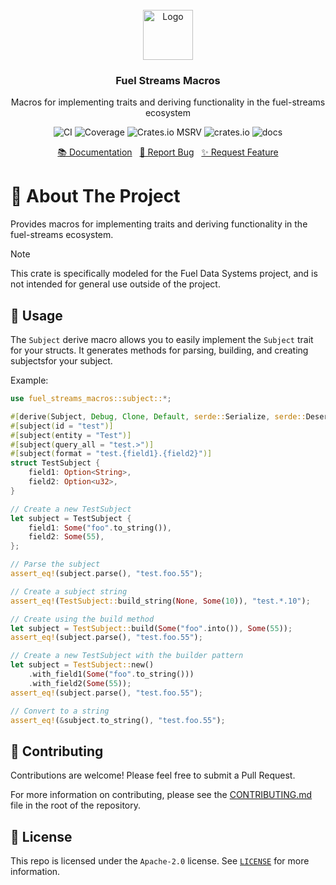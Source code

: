 <br/>
<div align="center">
    <a href="https://github.com/fuellabs/data-systems">
        <img src="https://fuellabs.notion.site/image/https%3A%2F%2Fprod-files-secure.s3.us-west-2.amazonaws.com%2F9ff3607d-8974-46e8-8373-e2c96344d6ff%2F81a0a0d9-f3c7-4ccb-8af5-40ca8a4140f9%2FFUEL_Symbol_Circle_Green_RGB.png?table=block&id=cb8fc88a-4fc3-4f28-a974-9c318a65a2c6&spaceId=9ff3607d-8974-46e8-8373-e2c96344d6ff&width=2000&userId=&cache=v2" alt="Logo" width="80" height="80">
    </a>
    <h3 align="center">Fuel Streams Macros</h3>
    <p align="center">
        Macros for implementing traits and deriving functionality in the fuel-streams ecosystem
    </p>
    <p align="center">
        <a href="https://github.com/FuelLabs/data-systems/actions/workflows/ci.yaml" style="text-decoration: none;">
            <img src="https://github.com/FuelLabs/data-systems/actions/workflows/ci.yaml/badge.svg?branch=main" alt="CI">
        </a>
        <a href="https://codecov.io/gh/FuelLabs/data-systems" style="text-decoration: none;">
            <img src="https://codecov.io/gh/FuelLabs/data-systems/graph/badge.svg?token=1zna00scwj" alt="Coverage">
        </a>
        <a href="https://crates.io/crates/fuel-streams-macros" style="text-decoration: none;">
            <img alt="Crates.io MSRV" src="https://img.shields.io/crates/msrv/fuel-streams-macros">
        </a>
        <a href="https://crates.io/crates/fuel-streams-macros" style="text-decoration: none;">
            <img src="https://img.shields.io/crates/v/fuel-streams-macros?label=latest" alt="crates.io">
        </a>
        <a href="https://docs.rs/fuel-streams-macros/" style="text-decoration: none;">
            <img src="https://docs.rs/fuel-streams-macros/badge.svg" alt="docs">
        </a>
    </p>
    <p align="center">
        <a href="https://docs.rs/fuel-streams-macros/">📚 Documentation</a>
        <span>&nbsp;</span>
        <a href="https://github.com/fuellabs/data-systems/issues/new?labels=bug&template=bug-report---.md">🐛 Report Bug</a>
        <span>&nbsp;</span>
        <a href="https://github.com/fuellabs/data-systems/issues/new?labels=enhancement&template=feature-request---.md">✨ Request Feature</a>
    </p>
</div>

# 📝 About The Project

Provides macros for implementing traits and deriving functionality in the fuel-streams ecosystem.

> [!NOTE]
> This crate is specifically modeled for the Fuel Data Systems project, and is not intended for general use outside of the project.

## 🚀 Usage

The `Subject` derive macro allows you to easily implement the `Subject` trait for your structs. It generates methods for parsing, building, and creating subjectsfor your subject.

Example:

```rust
use fuel_streams_macros::subject::*;

#[derive(Subject, Debug, Clone, Default, serde::Serialize, serde::Deserialize)]
#[subject(id = "test")]
#[subject(entity = "Test")]
#[subject(query_all = "test.>")]
#[subject(format = "test.{field1}.{field2}")]
struct TestSubject {
    field1: Option<String>,
    field2: Option<u32>,
}

// Create a new TestSubject
let subject = TestSubject {
    field1: Some("foo".to_string()),
    field2: Some(55),
};

// Parse the subject
assert_eq!(subject.parse(), "test.foo.55");

// Create a subject string
assert_eq!(TestSubject::build_string(None, Some(10)), "test.*.10");

// Create using the build method
let subject = TestSubject::build(Some("foo".into()), Some(55));
assert_eq!(subject.parse(), "test.foo.55");

// Create a new TestSubject with the builder pattern
let subject = TestSubject::new()
    .with_field1(Some("foo".to_string()))
    .with_field2(Some(55));
assert_eq!(subject.parse(), "test.foo.55");

// Convert to a string
assert_eq!(&subject.to_string(), "test.foo.55");
```

## 🤝 Contributing

Contributions are welcome! Please feel free to submit a Pull Request.

For more information on contributing, please see the [CONTRIBUTING.md](../../CONTRIBUTING.md) file in the root of the repository.

## 📜 License

This repo is licensed under the `Apache-2.0` license. See [`LICENSE`](../../LICENSE) for more information.
